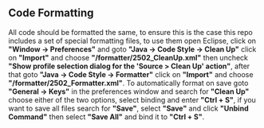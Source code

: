 ## Code Formatting
All code should be formatted the same, to ensure this is the case this repo includes a set of special formatting files, to use
them open Eclipse, click on **"Window -> Preferences"** and goto **"Java -> Code Style -> Clean Up"** click on **"Import"** and
choose **"/formatter/2502_CleanUp.xml"** then uncheck **"Show profile selection dialog for the 'Source > Clean Up' action"**,
after that goto **"Java -> Code Style -> Formatter"** click on **"Import"** and choose **"/formatter/2502_Formatter.xml"**. To
automatically format on save goto **"General -> Keys"** in the preferences window and search for **"Clean Up"** choose either
of the two options, select binding and enter **"Ctrl + S"**, if you want to save all files search for **"Save"**, select
**"Save"** and click **"Unbind Command"** then select **"Save All"** and bind it to **"Ctrl + S"**.
